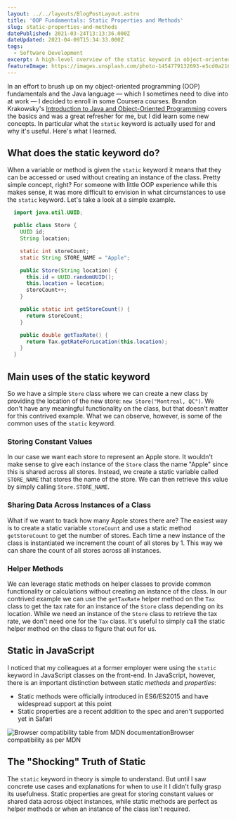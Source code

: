```yaml
---
layout: ../../layouts/BlogPostLayout.astro
title: 'OOP Fundamentals: Static Properties and Methods'
slug: static-properties-and-methods
datePublished: 2021-03-24T13:13:36.000Z
dateUpdated: 2021-04-09T15:34:33.000Z
tags:
  - Software Development
excerpt: A high-level overview of the static keyword in object-oriented programming.
featureImage: https://images.unsplash.com/photo-1454779132693-e5cd0a216ed3?crop=entropy&cs=tinysrgb&fit=max&fm=jpg&ixid=MnwxMTc3M3wwfDF8c2VhcmNofDJ8fGVsZWN0cmljaXR5fGVufDB8fHx8MTYxNjU5MTUyMQ&ixlib=rb-1.2.1&q=80&w=2000
---
```


In an effort to brush up on my object-oriented programming (OOP) fundamentals and the Java language — which I sometimes need to dive into at work — I decided to enroll in some Coursera courses. Brandon Krakowsky's [Introduction to Java and Object-Oriented Programming](https://www.coursera.org/learn/java-object-oriented-programming) covers the basics and was a great refresher for me, but I did learn some new concepts. In particular what the `static` keyword is actually used for and why it's useful. Here's what I learned.

## What does the static keyword do?

When a variable or method is given the `static` keyword it means that they can be accessed or used without creating an instance of the class. Pretty simple concept, right? For someone with little OOP experience while this makes sense, it was more difficult to envision in what circumstances to use the `static` keyword. Let's take a look at a simple example.

```java
  import java.util.UUID;

  public class Store {
    UUID id;
    String location;

    static int storeCount;
    static String STORE_NAME = "Apple";

    public Store(String location) {
      this.id = UUID.randomUUID();
      this.location = location;
      storeCount++;
    }

    public static int getStoreCount() {
      return storeCount;
    }

    public double getTaxRate() {
      return Tax.getRateForLocation(this.location);
    }
  }
```

## Main uses of the static keyword

So we have a simple `Store` class where we can create a new class by providing the location of the new store: `new Store("Montreal, QC")`. We don't have any meaningful functionality on the class, but that doesn't matter for this contrived example. What we can observe, however, is some of the common uses of the `static` keyword.

### Storing Constant Values

In our case we want each store to represent an Apple store. It wouldn't make sense to give each instance of the `Store` class the name "Apple" since this is shared across all stores. Instead, we create a static variable called `STORE_NAME` that stores the name of the store. We can then retrieve this value by simply calling `Store.STORE_NAME`.

### Sharing Data Across Instances of a Class

What if we want to track how many Apple stores there are? The easiest way is to create a static variable `storeCount` and use a static method `getStoreCount` to get the number of stores. Each time a new instance of the class is instantiated we increment the count of all stores by 1. This way we can share the count of all stores across all instances.

### Helper Methods

We can leverage static methods on helper classes to provide common functionality or calculations without creating an instance of the class. In our contrived example we can use the `getTaxRate` helper method on the `Tax` class to get the tax rate for an instance of the `Store` class depending on its location. While we need an instance of the `Store` class to retrieve the tax rate, we don't need one for the `Tax` class. It's useful to simply call the static helper method on the class to figure that out for us.

## Static in JavaScript

I noticed that my colleagues at a former employer were using the `static` keyword in JavaScript classes on the front-end. In JavaScript, however, there is an important distinction between static _methods_ and _properties_:

- Static methods were officially introduced in ES6/ES2015 and have widespread support at this point
- Static properties are a recent addition to the spec and aren't supported yet in Safari

![Browser compatibility table from MDN documentation](/images/ghost/2021/03/image.png)Browser compatibility as per MDN

## The "Shocking" Truth of Static

The `static` keyword in theory is simple to understand. But until I saw concrete use cases and explanations for when to use it I didn't fully grasp its usefulness. Static properties are great for storing constant values or shared data across object instances, while static methods are perfect as helper methods or when an instance of the class isn't required.
